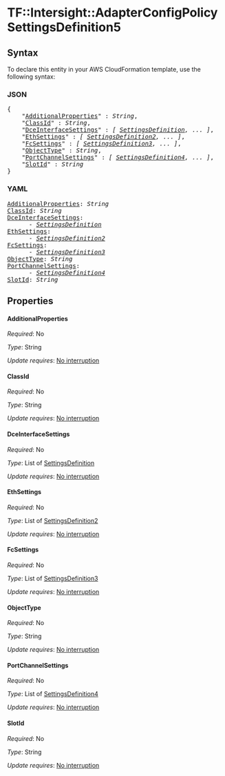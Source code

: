 # TF::Intersight::AdapterConfigPolicy SettingsDefinition5

## Syntax

To declare this entity in your AWS CloudFormation template, use the following syntax:

### JSON

<pre>
{
    "<a href="#additionalproperties" title="AdditionalProperties">AdditionalProperties</a>" : <i>String</i>,
    "<a href="#classid" title="ClassId">ClassId</a>" : <i>String</i>,
    "<a href="#dceinterfacesettings" title="DceInterfaceSettings">DceInterfaceSettings</a>" : <i>[ <a href="settingsdefinition.md">SettingsDefinition</a>, ... ]</i>,
    "<a href="#ethsettings" title="EthSettings">EthSettings</a>" : <i>[ <a href="settingsdefinition2.md">SettingsDefinition2</a>, ... ]</i>,
    "<a href="#fcsettings" title="FcSettings">FcSettings</a>" : <i>[ <a href="settingsdefinition3.md">SettingsDefinition3</a>, ... ]</i>,
    "<a href="#objecttype" title="ObjectType">ObjectType</a>" : <i>String</i>,
    "<a href="#portchannelsettings" title="PortChannelSettings">PortChannelSettings</a>" : <i>[ <a href="settingsdefinition4.md">SettingsDefinition4</a>, ... ]</i>,
    "<a href="#slotid" title="SlotId">SlotId</a>" : <i>String</i>
}
</pre>

### YAML

<pre>
<a href="#additionalproperties" title="AdditionalProperties">AdditionalProperties</a>: <i>String</i>
<a href="#classid" title="ClassId">ClassId</a>: <i>String</i>
<a href="#dceinterfacesettings" title="DceInterfaceSettings">DceInterfaceSettings</a>: <i>
      - <a href="settingsdefinition.md">SettingsDefinition</a></i>
<a href="#ethsettings" title="EthSettings">EthSettings</a>: <i>
      - <a href="settingsdefinition2.md">SettingsDefinition2</a></i>
<a href="#fcsettings" title="FcSettings">FcSettings</a>: <i>
      - <a href="settingsdefinition3.md">SettingsDefinition3</a></i>
<a href="#objecttype" title="ObjectType">ObjectType</a>: <i>String</i>
<a href="#portchannelsettings" title="PortChannelSettings">PortChannelSettings</a>: <i>
      - <a href="settingsdefinition4.md">SettingsDefinition4</a></i>
<a href="#slotid" title="SlotId">SlotId</a>: <i>String</i>
</pre>

## Properties

#### AdditionalProperties

_Required_: No

_Type_: String

_Update requires_: [No interruption](https://docs.aws.amazon.com/AWSCloudFormation/latest/UserGuide/using-cfn-updating-stacks-update-behaviors.html#update-no-interrupt)

#### ClassId

_Required_: No

_Type_: String

_Update requires_: [No interruption](https://docs.aws.amazon.com/AWSCloudFormation/latest/UserGuide/using-cfn-updating-stacks-update-behaviors.html#update-no-interrupt)

#### DceInterfaceSettings

_Required_: No

_Type_: List of <a href="settingsdefinition.md">SettingsDefinition</a>

_Update requires_: [No interruption](https://docs.aws.amazon.com/AWSCloudFormation/latest/UserGuide/using-cfn-updating-stacks-update-behaviors.html#update-no-interrupt)

#### EthSettings

_Required_: No

_Type_: List of <a href="settingsdefinition2.md">SettingsDefinition2</a>

_Update requires_: [No interruption](https://docs.aws.amazon.com/AWSCloudFormation/latest/UserGuide/using-cfn-updating-stacks-update-behaviors.html#update-no-interrupt)

#### FcSettings

_Required_: No

_Type_: List of <a href="settingsdefinition3.md">SettingsDefinition3</a>

_Update requires_: [No interruption](https://docs.aws.amazon.com/AWSCloudFormation/latest/UserGuide/using-cfn-updating-stacks-update-behaviors.html#update-no-interrupt)

#### ObjectType

_Required_: No

_Type_: String

_Update requires_: [No interruption](https://docs.aws.amazon.com/AWSCloudFormation/latest/UserGuide/using-cfn-updating-stacks-update-behaviors.html#update-no-interrupt)

#### PortChannelSettings

_Required_: No

_Type_: List of <a href="settingsdefinition4.md">SettingsDefinition4</a>

_Update requires_: [No interruption](https://docs.aws.amazon.com/AWSCloudFormation/latest/UserGuide/using-cfn-updating-stacks-update-behaviors.html#update-no-interrupt)

#### SlotId

_Required_: No

_Type_: String

_Update requires_: [No interruption](https://docs.aws.amazon.com/AWSCloudFormation/latest/UserGuide/using-cfn-updating-stacks-update-behaviors.html#update-no-interrupt)

